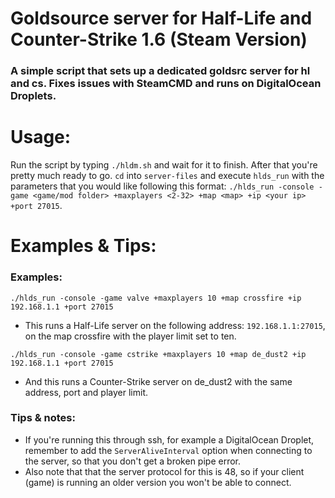 # Goldsource server for Half-Life and Counter-Strike 1.6 (Steam Version)
### A simple script that sets up a dedicated goldsrc server for hl and cs. Fixes issues with SteamCMD and runs on DigitalOcean Droplets.

# Usage:
Run the script by typing `./hldm.sh` and wait for it to finish. After that you're pretty much ready to go. `cd` into `server-files` and execute `hlds_run` with the parameters that you would like following this format: `./hlds_run -console -game <game/mod folder> +maxplayers <2-32> +map <map> +ip <your ip> +port 27015`. 

# Examples & Tips:
### Examples:
`./hlds_run -console -game valve +maxplayers 10 +map crossfire +ip 192.168.1.1 +port 27015`
* This runs a Half-Life server on the following address: `192.168.1.1:27015`, on the map crossfire with the player limit set to ten.
 
 `./hlds_run -console -game cstrike +maxplayers 10 +map de_dust2 +ip 192.168.1.1 +port 27015`
 * And this runs a Counter-Strike server on de_dust2 with the same address, port and player limit.

### Tips & notes:
* If you're running this through ssh, for example a DigitalOcean Droplet, remember to add the `ServerAliveInterval` option when connecting to the server, so that you don't get a broken pipe error. 
* Also note that that the server protocol for this is 48, so if your client (game) is running an older version you won't be able to connect.

